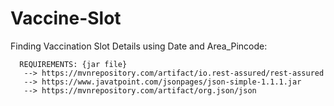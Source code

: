 # Vaccine-Slot
Finding Vaccination Slot Details using Date and Area_Pincode:

      REQUIREMENTS: {jar file}
       --> https://mvnrepository.com/artifact/io.rest-assured/rest-assured  		
       --> https://www.javatpoint.com/jsonpages/json-simple-1.1.1.jar  	      	
       --> https://mvnrepository.com/artifact/org.json/json  						        
  

